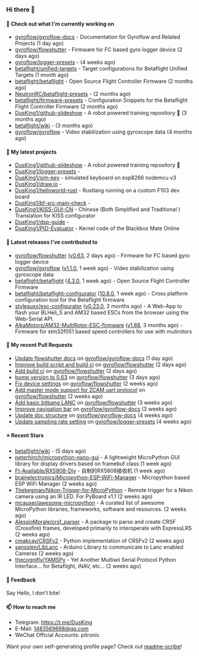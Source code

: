 ### Hi there 👋

#### 👷 Check out what I'm currently working on

- [gyroflow/gyroflow-docs](https://github.com/gyroflow/gyroflow-docs) - Documentation for Gyroflow and Related Projects (1 day ago)
- [gyroflow/flowshutter](https://github.com/gyroflow/flowshutter) - Firmware for FC based gyro logger device (2 days ago)
- [gyroflow/logger-presets](https://github.com/gyroflow/logger-presets) -  (4 weeks ago)
- [betaflight/unified-targets](https://github.com/betaflight/unified-targets) - Target configurations for Betaflight Unified Targets (1 month ago)
- [betaflight/betaflight](https://github.com/betaflight/betaflight) - Open Source Flight Controller Firmware (2 months ago)
- [NeutronRC/betaflight-presets](https://github.com/NeutronRC/betaflight-presets) -  (2 months ago)
- [betaflight/firmware-presets](https://github.com/betaflight/firmware-presets) - Configuration Snippets for the Betaflight Flight Controller Firmware (2 months ago)
- [DusKing1/github-slideshow](https://github.com/DusKing1/github-slideshow) - A robot powered training repository :robot: (3 months ago)
- [betaflight/wiki](https://github.com/betaflight/wiki) -  (3 months ago)
- [gyroflow/gyroflow](https://github.com/gyroflow/gyroflow) - Video stabilization using gyroscope data (4 months ago)

#### 🌱 My latest projects

- [DusKing1/github-slideshow](https://github.com/DusKing1/github-slideshow) - A robot powered training repository :robot:
- [DusKing1/logger-presets](https://github.com/DusKing1/logger-presets) - 
- [DusKing1/sim-key](https://github.com/DusKing1/sim-key) - simulated keyboard on esp8266 nodemcu v3
- [DusKing1/draw.io](https://github.com/DusKing1/draw.io) - 
- [DusKing1/helloworld-rust](https://github.com/DusKing1/helloworld-rust) - Rustlang running on a custom F103 dev board
- [DusKing1/bf-src-main-check](https://github.com/DusKing1/bf-src-main-check) - 
- [DusKing1/KISS-GUI-CN](https://github.com/DusKing1/KISS-GUI-CN) - Chinese (Both Simplified and Traditional ) Translation for KISS configurator
- [DusKing1/dsp-guide](https://github.com/DusKing1/dsp-guide) - 
- [DusKing1/PID-Evaluator](https://github.com/DusKing1/PID-Evaluator) - Kernel code of the Blackbox Mate Online

#### 🔭 Latest releases I've contributed to

- [gyroflow/flowshutter](https://github.com/gyroflow/flowshutter) ([v0.63](https://github.com/gyroflow/flowshutter/releases/tag/v0.63), 2 days ago) - Firmware for FC based gyro logger device
- [gyroflow/gyroflow](https://github.com/gyroflow/gyroflow) ([v1.1.0](https://github.com/gyroflow/gyroflow/releases/tag/v1.1.0), 1 week ago) - Video stabilization using gyroscope data
- [betaflight/betaflight](https://github.com/betaflight/betaflight) ([4.3.0](https://github.com/betaflight/betaflight/releases/tag/4.3.0), 1 week ago) - Open Source Flight Controller Firmware
- [betaflight/betaflight-configurator](https://github.com/betaflight/betaflight-configurator) ([10.8.0](https://github.com/betaflight/betaflight-configurator/releases/tag/10.8.0), 1 week ago) - Cross platform configuration tool for the Betaflight firmware
- [stylesuxx/esc-configurator](https://github.com/stylesuxx/esc-configurator) ([v0.23.0](https://github.com/stylesuxx/esc-configurator/releases/tag/v0.23.0), 2 months ago) - A Web-App to flash your BLHeli_S and AM32 based ESCs from the browser using the Web-Serial API.
- [AlkaMotors/AM32-MultiRotor-ESC-firmware](https://github.com/AlkaMotors/AM32-MultiRotor-ESC-firmware) ([v1.88](https://github.com/AlkaMotors/AM32-MultiRotor-ESC-firmware/releases/tag/v1.88), 3 months ago) - Firmware for stm32f051 based speed controllers for use with mutirotors

#### 🔨 My recent Pull Requests

- [Update flowshutter docs](https://github.com/gyroflow/gyroflow-docs/pull/11) on [gyroflow/gyroflow-docs](https://github.com/gyroflow/gyroflow-docs) (1 day ago)
- [Improve build script and build ci](https://github.com/gyroflow/flowshutter/pull/138) on [gyroflow/flowshutter](https://github.com/gyroflow/flowshutter) (2 days ago)
- [Add build ci](https://github.com/gyroflow/flowshutter/pull/137) on [gyroflow/flowshutter](https://github.com/gyroflow/flowshutter) (2 days ago)
- [bump version to 0.63](https://github.com/gyroflow/flowshutter/pull/136) on [gyroflow/flowshutter](https://github.com/gyroflow/flowshutter) (3 days ago)
- [Fix device settings](https://github.com/gyroflow/flowshutter/pull/135) on [gyroflow/flowshutter](https://github.com/gyroflow/flowshutter) (2 weeks ago)
- [Add master mode support for ZCAM uart protocol](https://github.com/gyroflow/flowshutter/pull/134) on [gyroflow/flowshutter](https://github.com/gyroflow/flowshutter) (2 weeks ago)
- [Add basic bitbang LANC](https://github.com/gyroflow/flowshutter/pull/133) on [gyroflow/flowshutter](https://github.com/gyroflow/flowshutter) (3 weeks ago)
- [Improve navigation bar](https://github.com/gyroflow/gyroflow-docs/pull/10) on [gyroflow/gyroflow-docs](https://github.com/gyroflow/gyroflow-docs) (3 weeks ago)
- [Update doc structure](https://github.com/gyroflow/gyroflow-docs/pull/9) on [gyroflow/gyroflow-docs](https://github.com/gyroflow/gyroflow-docs) (4 weeks ago)
- [Update sampling rate setting](https://github.com/gyroflow/logger-presets/pull/16) on [gyroflow/logger-presets](https://github.com/gyroflow/logger-presets) (4 weeks ago)

#### ⭐ Recent Stars

- [betaflight/wiki](https://github.com/betaflight/wiki) -  (5 days ago)
- [peterhinch/micropython-nano-gui](https://github.com/peterhinch/micropython-nano-gui) - A lightweight MicroPython GUI library for display drivers based on framebuf class (1 week ago)
- [Ft-Available/RX5808-Div](https://github.com/Ft-Available/RX5808-Div) - 自制的RX5808接收机 (1 week ago)
- [brainelectronics/Micropython-ESP-WiFi-Manager](https://github.com/brainelectronics/Micropython-ESP-WiFi-Manager) - Micropython based ESP WiFi Manager (2 weeks ago)
- [Thekegman/Nikon-Trigger-for-MicroPython](https://github.com/Thekegman/Nikon-Trigger-for-MicroPython) - Remote trigger for a Nikon camera using an IR LED. For PyBoard v1.1 (2 weeks ago)
- [mcauser/awesome-micropython](https://github.com/mcauser/awesome-micropython) - A curated list of awesome MicroPython libraries, frameworks, software and resources. (2 weeks ago)
- [AlessioMorale/crsf_parser](https://github.com/AlessioMorale/crsf_parser) - A package to parse and create CRSF (Crossfire) frames, developed primarily to interoperate with ExpressLRS (2 weeks ago)
- [cmakcay/CRSFv2](https://github.com/cmakcay/CRSFv2) - Python implementation of CRSFv2 (2 weeks ago)
- [sensslen/LibLanc](https://github.com/sensslen/LibLanc) - Arduino Library to communicate to Lanc enabled Cameras (2 weeks ago)
- [thecognifly/YAMSPy](https://github.com/thecognifly/YAMSPy) - Yet Another Multiwii Serial Protocol Python Interface... for Betaflight, iNAV, etc... (2 weeks ago)

#### 💬 Feedback

Say Hello, I don't bite!

#### 📫 How to reach me

- Telegram: https://t.me/DusKing
- E-Mail: 1483569698@qq.com
- WeChat Official Accounts: pitronic

Want your own self-generating profile page? Check out [readme-scribe](https://github.com/muesli/readme-scribe)!
